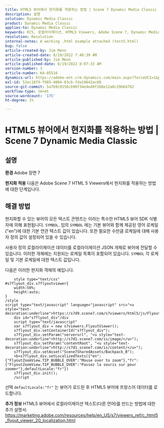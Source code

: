 ```yaml
---
title: HTML5 뷰어에서 현지화를 적용하는 방법 | Scene 7 Dynamic Media Classic
description: 설명
solution: Dynamic Media Classic
product: Dynamic Media Classic
applies-to: Dynamic Media Classic
keywords: KCS, 로컬라이제이션, HTML5 Viewers, Adobe Scene 7, Dynamic Media Classic
resolution: Resolution
internal-notes: A working .html example attached (test5.html)
bug: false
article-created-by: Jim Menn
article-created-date: 8/19/2022 7:40:39 AM
article-published-by: Jim Menn
article-published-date: 8/19/2022 8:07:33 AM
version-number: 3
article-number: KA-05516
dynamics-url: https://adobe-ent.crm.dynamics.com/main.aspx?forceUCI=1&pagetype=entityrecord&etn=knowledgearticle&id=37f9dc35-921f-ed11-b83e-0022480866ad
exl-id: 52ec18f9-f985-4004-83cb-fda19642ac68
source-git-commit: 5a7b9c9156cb90f34e4e49f268e12a0c29b64762
workflow-type: tm+mt
source-wordcount: '175'
ht-degree: 1%

---
```


# HTML5 뷰어에서 현지화를 적용하는 방법 | Scene 7 Dynamic Media Classic

## 설명


<b>환경</b>
Adobe 장면 7

<b>현지화 적용</b>
다음은 Adobe Scene 7 HTML 5 Viewers에서 현지화를 적용하는 방법에 대한 단계입니다.




## 해결 방법


현지화할 수 있는 뷰어의 모든 텍스트 콘텐츠는 이라는 특수한 HTML5 뷰어 SDK 식별자에 의해 표현됩니다. `SYMBOL`.
임의 `SYMBOL` 에는 기본 뷰어와 함께 제공된 영어 로케일(&quot;en&quot;)에 대한 기본 연관 텍스트 값이 있습니다. 또한 필요한 수만큼 로케일에 대해 사용자 정의 값이 설정되어 있을 수 있습니다.

사용자 정의 로컬라이제이션 데이터를 로컬라이제이션 JSON 개체로 뷰어에 전달할 수 있습니다.
이러한 개체에는 지원되는 로케일 목록이 포함되어 있습니다. `SYMBOL` 각 로케일 및 기본 로케일에 대한 텍스트 값입니다.

다음은 이러한 현지화 객체의 예입니다.

```
    style type="text/css"
#s7flyout_div.s7flyoutviewer{
    width:50%;
    height:auto;
}
/style
script type="text/javascript" language="javascript" src="<u style="text-decoration:underline">https://s7d9.scene7.com/s7viewers/html5/js/FlyoutViewer.js</u>"/script
    div id="s7flyout_div"/div
    script type="text/javascript"
    var s7flyout_div = new s7viewers.FlyoutViewer();
    s7flyout_div.setContainerId("s7flyout_div");
    s7flyout_div.setParam("serverurl", "<u style="text-decoration:underline">http://s7d1.scene7.com/is/image/</u>");
    s7flyout_div.setParam("contentRoot", "<u style="text-decoration:underline">http://s7d1.scene7.com/is/content/</u>");
    s7flyout_div.setAsset("Scene7SharedAssets/Backpack_B");
    <b>s7flyout_div.setLocalizedTexts({"en":{"FlyoutZoomView.TIP_BUBBLE_OVER":"Mouse over to zoom"},"fr":{"FlyoutZoomView.TIP_BUBBLE_OVER":"Passez la souris sur pour zoomer"},defaultLocale:"fr"})
    s7flyout_div.init();
    /script
```

선택 `defaultLocale:"fr"` 는 뷰어가 로드된 후 HTML5 뷰어에 프랑스어 데이터를 로드합니다.

<b>추가 정보</b>
HTML5 뷰어에서 로컬라이제이션 텍스트(다른 언어)를 만드는 방법에 대한 추가 설명서: https://marketing.adobe.com/resources/help/en_US/s7/viewers_ref/c_html5_flyout_viewer_20_localization.html
